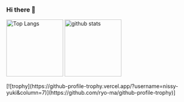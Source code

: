 ### Hi there 👋

<p align="left"> 
  <img alt="Top Langs" height="150px" src="https://github-readme-stats.vercel.app/api/top-langs/?username=nissy-yuki&layout=compact&show_icons=true" />
  <img alt="github stats" height="150px" src="https://github-readme-stats.vercel.app/api?username=nissy-yuki&show_icons=ture" />
</p>
[![trophy](https://github-profile-trophy.vercel.app/?username=nissy-yuki&column=7)](https://github.com/ryo-ma/github-profile-trophy)]
<!--
**nissy-yuki/nissy-yuki** is a ✨ _special_ ✨ repository because its `README.md` (this file) appears on your GitHub profile.

Here are some ideas to get you started:

- 🔭 I’m currently working on ...
- 🌱 I’m currently learning ...
- 👯 I’m looking to collaborate on ...
- 🤔 I’m looking for help with ...
- 💬 Ask me about ...
- 📫 How to reach me: ...
- 😄 Pronouns: ...
- ⚡ Fun fact: ...
-->
